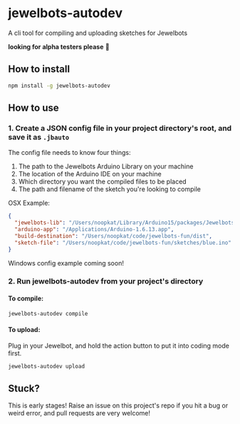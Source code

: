 # jewelbots-autodev

A cli tool for compiling and uploading sketches for Jewelbots

**looking for alpha testers please** :sparkling_heart:

## How to install

```bash
npm install -g jewelbots-autodev
```

## How to use

### 1. Create a JSON config file in your project directory's root, and save it as `.jbauto`

The config file needs to know four things:

1. The path to the Jewelbots Arduino Library on your machine
2. The location of the Arduino IDE on your machine
3. Which directory you want the compiled files to be placed
4. The path and filename of the sketch you're looking to compile

OSX Example:

```json
{
  "jewelbots-lib": "/Users/noopkat/Library/Arduino15/packages/Jewelbots_Arduino_Library",
  "arduino-app": "/Applications/Arduino-1.6.13.app",
  "build-destination": "/Users/noopkat/code/jewelbots-fun/dist",
  "sketch-file": "/Users/noopkat/code/jewelbots-fun/sketches/blue.ino"
}
```

Windows config example coming soon!


### 2. Run jewelbots-autodev from your project's directory

#### To compile:

```bash
jewelbots-autodev compile
```

#### To upload:

Plug in your Jewelbot, and hold the action button to put it into coding mode first.

```bash
jewelbots-autodev upload
```

## Stuck?

This is early stages! Raise an issue on this project's repo if you hit a bug or weird error, and pull requests are very welcome!